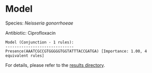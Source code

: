 
# Model

Species: *Neisseria gonorrhoeae*

Antibiotic: Ciprofloxacin

```
Model (Conjunction - 1 rules):
------------------------------
Presence(AAATCGCCGTGGGGGTGGTATTTACCGATGA) [Importance: 1.00, 4 equivalent rules]

```

For details, please refer to the [results directory](../../../../../results/scm_b/neisseria%20gonorrhoeae/ciprofloxacin/repeat_6/).


